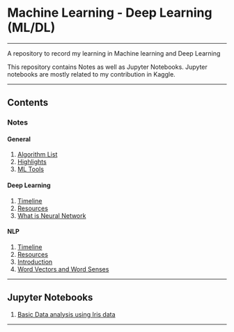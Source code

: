 # Machine Learning - Deep Learning (ML/DL)
 ---
A repository to record my learning in  Machine learning and Deep Learning

This repository contains Notes as well as Jupyter Notebooks. Jupyter notebooks are mostly related to my contribution in Kaggle.

---

## Contents


### Notes

#### General

1. [Algorithm List](https://github.com/rishinrahim/ML-DL/blob/master/general/001_algorithm_list.md)
2. [Highlights](https://github.com/rishinrahim/ML-DL/blob/master/general/002_Highlights.md) 
3. [ML Tools](https://github.com/rishinrahim/ML-DL/blob/master/general/003_ml_tools.md)

#### Deep Learning

1. [Timeline](https://github.com/rishinrahim/ML-DL/blob/master/Deep_Learning/001_timeline.md)
2. [Resources](https://github.com/rishinrahim/ML-DL/blob/master/Deep_Learning/002_Resources.md)  
3. [What is Neural Network](https://github.com/rishinrahim/ML-DL/blob/master/Deep_Learning/003_What%20is%20Neural%20Network.md)


#### NLP

1. [Timeline](https://github.com/rishinrahim/ML-DL/blob/master/NLP/001_timeline.md)
2. [Resources](https://github.com/rishinrahim/ML-DL/blob/master/NLP/002_Resources.md)  
2. [Introduction](https://github.com/rishinrahim/ML-DL/blob/master/NLP/003_Resources.md) 
3. [Word Vectors and Word Senses](https://github.com/rishinrahim/ML-DL/blob/master/Deep_Learning/004_Word_vectors_and_word_senses.md)

---

## Jupyter Notebooks

1. [Basic Data analysis using Iris data](https://github.com/rishinrahim/ML-DL/blob/master/Notebooks/basic-data-analysis-using-iris-data.ipynb)


---

